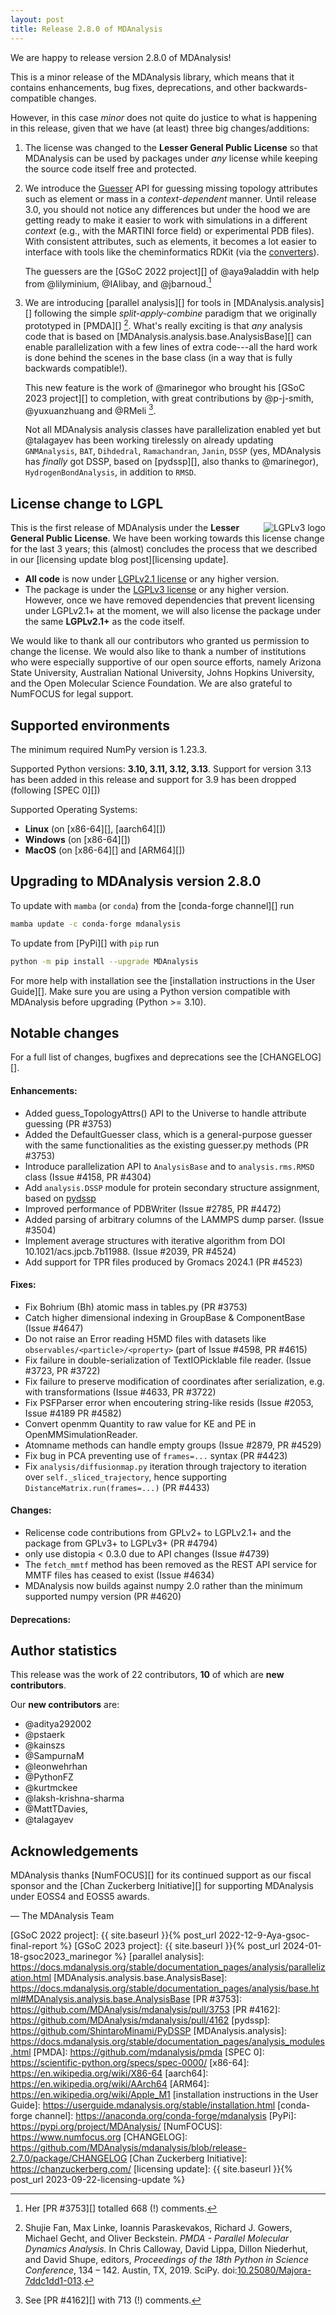 ```yaml
---
layout: post
title: Release 2.8.0 of MDAnalysis
---
```


We are happy to release version 2.8.0 of MDAnalysis!

This is a minor release of the MDAnalysis library, which means that it
contains enhancements, bug fixes, deprecations, and other
backwards-compatible changes.

However, in this case *minor* does not quite do justice to what is
happening in this release, given that we have (at least) three big
changes/additions:

1. The license was changed to the **Lesser General Public License** so
   that MDAnalysis can be used by packages under *any* license while
   keeping the source code itself free and protected.
2. We introduce the [Guesser][guesser modules docs] API for
   guessing missing topology attributes such as element or mass in a
   *context-dependent* manner. Until release 3.0, you should not
   notice any differences but under the hood we are getting ready to
   make it easier to work with simulations in a different *context*
   (e.g., with the MARTINI force field) or experimental PDB
   files). With consistent attributes, such as elements, it becomes a
   lot easier to interface with tools like the cheminformatics RDKit
   (via the [converters][converter modules docs]). 
   
   The guessers are the [GSoC 2022 project][] of @aya9aladdin with
   help from @lilyminium, @IAlibay, and @jbarnoud.[^guesserPR]
3. We are introducing [parallel analysis][] for tools in
   [MDAnalysis.analysis][] following the simple
   *split-apply-combine* paradigm that we originally prototyped in
   [PMDA][] [^PMDApaper]. What's really exciting is that *any* analysis code
   that is based on [MDAnalysis.analysis.base.AnalysisBase][] can
   enable parallelization with a few lines of extra code---all the
   hard work is done behind the scenes in the base class (in a way
   that is fully backwards compatible!).

   This new feature is the work of @marinegor who brought his
   [GSoC 2023 project][] to completion, with great contributions by
   @p-j-smith, @yuxuanzhuang and @RMeli [^parallelizationPR].
   
   Not all MDAnalysis analysis classes have parallelization enabled
   yet but @talagayev has been working tirelessly on already updating
   `GNMAnalysis`, `BAT`, `Dihdedral`, `Ramachandran`, `Janin`, `DSSP`
   (yes, MDAnalysis has _finally_ got DSSP, based on [pydssp][], also
   thanks to @marinegor), `HydrogenBondAnalysis`, in addition to
   `RMSD`. 


## License change to LGPL

<a href="https://www.gnu.org/licenses/lgpl-3.0.en.html">
<img src="https://www.gnu.org/graphics/lgplv3-with-text-154x68.png"
title="LGPLv3" alt="LGPLv3 logo" style="float: right"/>
</a>

This is the first release of MDAnalysis under the **Lesser General
Public License**. We have been working towards this license change for
the last 3 years; this (almost) concludes the process that we
described in our [licensing update blog post][licensing update].


* **All code** is now under [LGPLv2.1
  license](https://www.gnu.org/licenses/old-licenses/lgpl-2.1.en.html)
  or any higher version. 
* The package is under the [LGPLv3
  license](https://www.gnu.org/licenses/lgpl-3.0.html) or any higher
  version. However, once we have removed dependencies that prevent
  licensing under LGPLv2.1+ at the moment, we will also license the
  package under the same **LGPLv2.1+** as the code itself.

We would like to thank all our contributors who granted us permission to
change the license. We would also like to thank a number of
institutions who were especially supportive of our open source
efforts, namely Arizona State University, Australian National
University, Johns Hopkins University, and the Open Molecular Science
Foundation. We are also grateful to NumFOCUS for legal support.

## Supported environments

The minimum required NumPy version is 1.23.3.

Supported Python versions: **3.10, 3.11, 3.12, 3.13**. Support for version 
3.13 has been added in this release and support for 3.9 has been
dropped (following [SPEC 0][])

Supported Operating Systems:
  - **Linux** (on [x86-64][], [aarch64][])
  - **Windows** (on [x86-64][])
  - **MacOS** (on [x86-64][] and [ARM64][])


## Upgrading to MDAnalysis version 2.8.0

To update with `mamba` (or `conda`)  from the [conda-forge channel][] run

```bash
mamba update -c conda-forge mdanalysis
```

To update from [PyPi][] with `pip` run

```bash
python -m pip install --upgrade MDAnalysis
```

For more help with installation see the [installation instructions in the User Guide][]. 
Make sure you are using a Python version compatible with MDAnalysis 
before upgrading (Python >= 3.10).


## Notable changes

For a full list of changes, bugfixes and deprecations see the [CHANGELOG][].

#### Enhancements:

* Added guess_TopologyAttrs() API to the Universe to handle attribute
  guessing (PR #3753)
* Added the DefaultGuesser class, which is a general-purpose guesser with
  the same functionalities as the existing guesser.py methods (PR #3753)
* Introduce parallelization API to `AnalysisBase` and to `analysis.rms.RMSD` class
  (Issue #4158, PR #4304)
* Add `analysis.DSSP` module for protein secondary structure assignment, based on [pydssp](https://github.com/ShintaroMinami/PyDSSP)
* Improved performance of PDBWriter (Issue #2785, PR #4472)
* Added parsing of arbitrary columns of the LAMMPS dump parser. (Issue #3504)
* Implement average structures with iterative algorithm from
  DOI 10.1021/acs.jpcb.7b11988. (Issue #2039, PR #4524)
* Add support for TPR files produced by Gromacs 2024.1 (PR #4523)

#### Fixes:

 * Fix Bohrium (Bh) atomic mass in tables.py (PR #3753)
 * Catch higher dimensional indexing in GroupBase & ComponentBase (Issue #4647)
 * Do not raise an Error reading H5MD files with datasets like
   `observables/<particle>/<property>` (part of Issue #4598, PR #4615)
 * Fix failure in double-serialization of TextIOPicklable file reader.
   (Issue #3723, PR #3722)
 * Fix failure to preserve modification of coordinates after serialization,
   e.g. with transformations
   (Issue #4633, PR #3722)
 * Fix PSFParser error when encoutering string-like resids
   (Issue #2053, Issue #4189 PR #4582)
 * Convert openmm Quantity to raw value for KE and PE in OpenMMSimulationReader.
 * Atomname methods can handle empty groups (Issue #2879, PR #4529)
 * Fix bug in PCA preventing use of `frames=...` syntax (PR #4423)
 * Fix `analysis/diffusionmap.py` iteration through trajectory to iteration
   over `self._sliced_trajectory`, hence supporting
   `DistanceMatrix.run(frames=...)` (PR #4433)


#### Changes:

 * Relicense code contributions from GPLv2+ to LGPLv2.1+
   and the package from GPLv3+ to LGPLv3+ (PR #4794)
 * only use distopia < 0.3.0 due to API changes (Issue #4739)
 * The `fetch_mmtf` method has been removed as the REST API service
   for MMTF files has ceased to exist (Issue #4634)
 * MDAnalysis now builds against numpy 2.0 rather than the
   minimum supported numpy version (PR #4620)



#### Deprecations:

## Author statistics

This release was the work of 22 contributors, **10** of which are **new contributors**.

Our **new contributors** are:
- @aditya292002
- @pstaerk
- @kainszs
- @SampurnaM
- @leonwehrhan
- @PythonFZ
- @kurtmckee
- @laksh-krishna-sharma
- @MattTDavies,
- @talagayev

## Acknowledgements

MDAnalysis thanks [NumFOCUS][] for its continued support as our fiscal sponsor and 
the [Chan Zuckerberg Initiative][] for supporting MDAnalysis under EOSS4 and EOSS5 awards.

— The MDAnalysis Team

[^guesserPR]: Her [PR #3753][] totalled 668 (!) comments.

[^PMDApaper]: Shujie Fan, Max Linke, Ioannis Paraskevakos, Richard J. Gowers, Michael Gecht, and Oliver Beckstein. *PMDA - Parallel Molecular Dynamics Analysis.* In Chris Calloway, David Lippa, Dillon Niederhut, and David Shupe, editors, *Proceedings of the 18th Python in Science Conference*, 134 – 142. Austin, TX, 2019. SciPy. doi:[10.25080/Majora-7ddc1dd1-013](https://doi.org/10.25080/Majora-7ddc1dd1-013).

[^parallelizationPR]: See [PR #4162][] with 713 (!) comments.

[guesser modules docs]: https://docs.mdanalysis.org/stable/documentation_pages/guesser_modules.html
[converter modules docs]: https://docs.mdanalysis.org/stable/documentation_pages/converters.html

[GSoC 2022 project]: {{ site.baseurl }}{% post_url 2022-12-9-Aya-gsoc-final-report %}
[GSoC 2023 project]: {{ site.baseurl }}{% post_url 2024-01-18-gsoc2023_marinegor %}
[parallel analysis]: https://docs.mdanalysis.org/stable/documentation_pages/analysis/parallelization.html
[MDAnalysis.analysis.base.AnalysisBase]: https://docs.mdanalysis.org/stable/documentation_pages/analysis/base.html#MDAnalysis.analysis.base.AnalysisBase
[PR #3753]: https://github.com/MDAnalysis/mdanalysis/pull/3753
[PR #4162]: https://github.com/MDAnalysis/mdanalysis/pull/4162
[pydssp]: https://github.com/ShintaroMinami/PyDSSP
[MDAnalysis.analysis]: https://docs.mdanalysis.org/stable/documentation_pages/analysis_modules.html
[PMDA]: https://github.com/mdanalysis/pmda
[SPEC 0]: https://scientific-python.org/specs/spec-0000/
[x86-64]: https://en.wikipedia.org/wiki/X86-64
[aarch64]: https://en.wikipedia.org/wiki/AArch64
[ARM64]: https://en.wikipedia.org/wiki/Apple_M1
[installation instructions in the User Guide]: https://userguide.mdanalysis.org/stable/installation.html
[conda-forge channel]: https://anaconda.org/conda-forge/mdanalysis
[PyPi]: https://pypi.org/project/MDAnalysis/
[NumFOCUS]: https://www.numfocus.org
[CHANGELOG]: https://github.com/MDAnalysis/mdanalysis/blob/release-2.7.0/package/CHANGELOG
[Chan Zuckerberg Initiative]: https://chanzuckerberg.com/
[licensing update]: {{ site.baseurl }}{% post_url 2023-09-22-licensing-update %}
